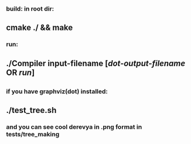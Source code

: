 ### build: in root dir:
## cmake ./ && make
### run:
## ./Compiler input-filename [_dot-output-filename_ OR _run_]
##
### if you have graphviz(dot) installed:
## ./test_tree.sh
### and you can see cool derevya in .png format in tests/tree_making
